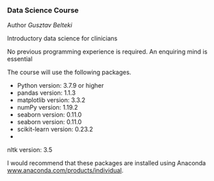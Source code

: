 ### Data Science Course

Author _Gusztav Belteki_

Introductory data science for clinicians

No previous programming experience is required. An enquiring mind is essential

The course will use the following packages.

- Python version: 3.7.9 or higher 
- pandas version: 1.1.3
- matplotlib version: 3.3.2
- numPy version: 1.19.2
- seaborn version: 0.11.0
- seaborn version: 0.11.0
- scikit-learn version: 0.23.2
- 
nltk version: 3.5

I would recommend that these packages are installed using Anaconda www.anaconda.com/products/individual.

